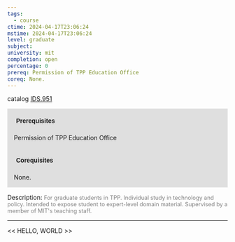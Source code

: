 ```yaml
---
tags:
  - course
ctime: 2024-04-17T23:06:24
mstime: 2024-04-17T23:06:24
level: graduate
subject: 
university: mit
completion: open
percentage: 0
prereq: Permission of TPP Education Office
coreq: None.
---
```


catalog [IDS.951](http://student.mit.edu/catalog/mIDSa.html#IDS.951)

<span style="display: block; padding: 15px; background-color: rgb(100, 100, 100, 0.2);"><font id="m_prereq4056_0" style="display: block; font-family: Arial, sans-serif; font-weight: bold; padding: 5px">Prerequisites</font><br><span id="prereq4056_0">Permission of TPP Education Office</span></span>
<span style="display: block; padding: 15px; background-color: rgb(100, 100, 100, 0.2);"><font id="m_coreq4056_0" style="display: block; font-family: Arial, sans-serif; font-weight: bold; padding: 5px">Corequisites</font><br><span id="coreq4056_0">None.</span></span>

<font style="">Description:</font>
<font style="color: grey; font-size: 0.8rem;">For graduate students in TPP. Individual study in technology and policy. Intended to expose student to expert-level domain material. Supervised by a member of MIT's teaching staff.</font>



---

<< HELLO, WORLD >>
